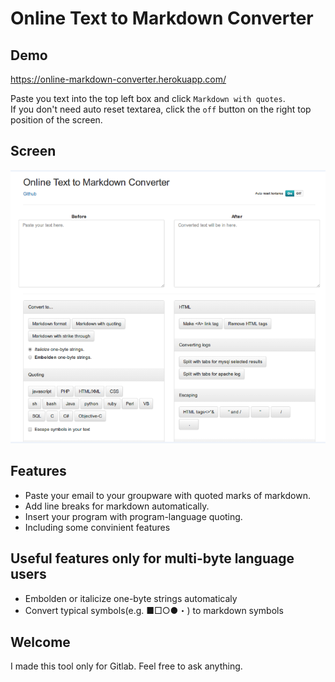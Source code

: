 # Online Text to Markdown Converter

## Demo
https://online-markdown-converter.herokuapp.com/

Paste you text into the top left box and click `Markdown with quotes`.  
If you don't need auto reset textarea, click the `off` button on the right top position of the screen.

## Screen 
![](https://raw.githubusercontent.com/kujiy/online_markdown_converter/master/0421-01.png)

## Features
- Paste your email to your groupware with quoted marks of markdown.
- Add line breaks for markdown automatically.
- Insert your program with program-language quoting.
- Including some convinient features

## Useful features only for multi-byte language users
- Embolden or italicize one-byte strings automaticaly
- Convert typical symbols(e.g. ■□○●・) to markdown symbols

## Welcome
I made this tool only for Gitlab. Feel free to ask anything.
